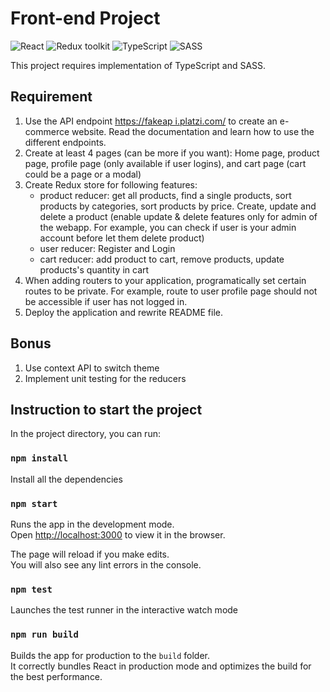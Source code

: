 # Front-end Project

![React](https://img.shields.io/badge/React-v.18-blue)
![Redux toolkit](https://img.shields.io/badge/RTK-v.1-purple)
![TypeScript](https://img.shields.io/badge/TypeScript-v.4-green)
![SASS](https://img.shields.io/badge/SASS-v.1-hotpink)

This project requires implementation of TypeScript and SASS.

## Requirement

1. Use the API endpoint [https://fakeap i.platzi.com/](https://fakeapi.platzi.com/) to create an e-commerce website. Read the documentation and learn how to use the different endpoints.
2. Create at least  4 pages (can be more if you want): Home page, product page,
profile page (only available if user logins), and cart page (cart could be a page or a modal)
3. Create Redux store for following features:
    - product reducer: get all products, find a single products, sort products by
    categories, sort products by price. Create, update and delete a product (enable update & delete features only for admin of the webapp. For example, you can check if user is your admin account before let them delete product)
    - user reducer: Register and Login
    - cart reducer: add product to cart, remove products, update products's quantity in cart
4. When adding routers to your application, programatically set certain routes to be private. For example, route to user profile page should not be accessible if user has not logged in.
5. Deploy the application and rewrite README file.

## Bonus

1. Use context API to switch theme
2. Implement unit testing for the reducers

## Instruction to start the project

In the project directory, you can run:

### `npm install`

Install all the dependencies

### `npm start`

Runs the app in the development mode.\
Open [http://localhost:3000](http://localhost:3000) to view it in the browser.

The page will reload if you make edits.\
You will also see any lint errors in the console.

### `npm test`

Launches the test runner in the interactive watch mode

### `npm run build`

Builds the app for production to the `build` folder.\
It correctly bundles React in production mode and optimizes the build for the best performance.

